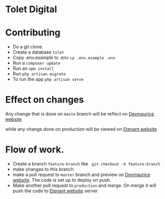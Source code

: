 # Tolet Digital

# Contributing

- Do a git clone.
- Create a database `tolet`
- Copy .env.example to .env `cp .env.example .env`
- Run a `composer update`
- Run an `npm install`
- Run `php artisan migrate`
- To run the app `php artisan serve`


# Effect on changes

Any change that is done on `maste` branch will be reflect on [Devmaurice website](http://tolet.devmaurice.com)

while any change done on production will be viewed on [Etenant website](http://etenant.toletdigital.com)

# Flow of work.
- Create a branch `feature-branch` like ` git checkout -b feature-branch`
- make changes to this branch 
- make a pull request to `master` branch and preview on [Devmaurice website](http://tolet.devmaurice.com). The code is set up to deploy on push.
- Make another pull request to `production` and merge. On merge it will push the code to [Etenant website](http://etenant.toletdigital.com)         server

